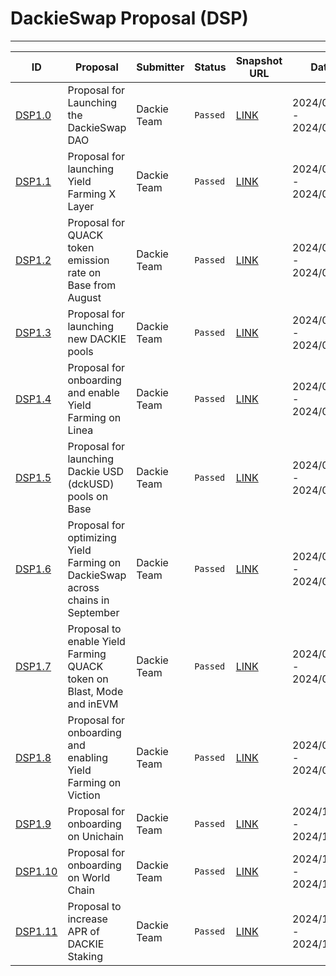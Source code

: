 # DackieSwap Proposal (DSP)

---

| ID                        | Proposal                                                                       | Submitter   | Status   | Snapshot URL                                                                                                          | Date                    |
|---------------------------|--------------------------------------------------------------------------------|-------------|----------|-----------------------------------------------------------------------------------------------------------------------|-------------------------|   
| [DSP1.0](DSP/DSP1.0.md)   | Proposal for Launching the DackieSwap DAO                                      | Dackie Team | `Passed` | [LINK](https://snapshot.org/#/dackie.eth/proposal/0xfa7b44470c0032ab84af6e1fab5b11b7c2a229ba1bf80d4d5f693c9b9998a64d) | 2024/08/04 - 2024/08/07 |            
| [DSP1.1](DSP/DSP1.1.md)   | Proposal for launching Yield Farming X Layer                                   | Dackie Team | `Passed` | [LINK](https://snapshot.org/#/dackie.eth/proposal/0xd74b581a23ef73387f2b5056292f4d251d887d01ec8e2801de1a8401389960cf) | 2024/08/08 - 2024/08/09 |
| [DSP1.2](DSP/DSP1.2.md)   | Proposal for QUACK token emission rate on Base from August                     | Dackie Team | `Passed` | [LINK](https://snapshot.org/#/dackie.eth/proposal/0x53b3d6370579b5ad4e2a05608903a6974d6e35df5ccde93580c9e133c1c4dbb3) | 2024/08/08 - 2024/08/09 |
| [DSP1.3](DSP/DSP1.3.md)   | Proposal for launching new DACKIE pools                                        | Dackie Team | `Passed` | [LINK](https://snapshot.org/#/dackie.eth/proposal/0x73437fde3b78a5f6fc2f8029e8086656e5f42a89d2f8a910009ff0b20075257f) | 2024/08/12 - 2024/08/14 |
| [DSP1.4](DSP/DSP1.4.md)   | Proposal for onboarding and enable Yield Farming on Linea                      | Dackie Team | `Passed` | [LINK](https://snapshot.org/#/dackie.eth/proposal/0xe8a320bba4c93e318f20630d38bbcd7857004b3437784ac2f905cd73fa7779a5) | 2024/08/18 - 2024/08/22 |
| [DSP1.5](DSP/DSP1.5.md)   | Proposal for launching Dackie USD (dckUSD) pools on Base                       | Dackie Team | `Passed` | [LINK](https://snapshot.org/#/dackie.eth/proposal/0x9e9e318ddc09edc4f463b9f810b8d5aac3f50ebdcd5a95c0766416bf63a7c572) | 2024/08/25 - 2024/08/27 |
| [DSP1.6](DSP/DSP1.6.md)   | Proposal for optimizing Yield Farming on DackieSwap across chains in September | Dackie Team | `Passed` | [LINK](https://snapshot.org/#/dackie.eth/proposal/0x31611310a523f7056d16b97522920b2b92394a836f8755f26ff1002b5d457d39) | 2024/09/01 - 2024/09/03 |
| [DSP1.7](DSP/DSP1.7.md)   | Proposal to enable Yield Farming QUACK token on Blast, Mode and inEVM          | Dackie Team | `Passed` | [LINK](https://snapshot.org/#/dackie.eth/proposal/0xccec187020d2bab8a2fb7460d993713154ab44ef594e0d55a6d46c4ecd5373a2) | 2024/09/03 - 2024/09/05 |
| [DSP1.8](DSP/DSP1.8.md)   | Proposal for onboarding and enabling Yield Farming on Viction                  | Dackie Team | `Passed` | [LINK](https://snapshot.org/#/dackie.eth/proposal/0x774c96b7b87ab578651e28336a2394fd4197b4807a77ec12f9df62a196e0ef9a) | 2024/09/09 - 2024/09/12 |
| [DSP1.9](DSP/DSP1.9.md)   | Proposal for onboarding on Unichain                  | Dackie Team | `Passed` | [LINK](https://snapshot.box/#/s:dackie.eth/proposal/0x8d56c8215d6567a1e6e3fc142bd163a34fc0467acb2552aaa72ca881174e0160) | 2024/10/16 - 2024/10/19 |
| [DSP1.10](DSP/DSP1.10.md) | Proposal for onboarding on World Chain                  | Dackie Team | `Passed` | [LINK](https://snapshot.box/#/s:dackie.eth/proposal/0xa01519c75367352cb093f78880e28df91400929593d6ce6a5694c17d4f393982) | 2024/10/16 - 2024/10/19 |
| [DSP1.11](DSP/DSP1.11.md) | Proposal to increase APR of DACKIE Staking                  | Dackie Team | `Passed` | [LINK](https://snapshot.org/#/dackie.eth/proposal/0xb52cfe82dd95ab58eb5b8e86c5eaf26f9ae649fe33baf0f4d9c4dee53e024218) | 2024/11/19 - 2024/11/22 |


